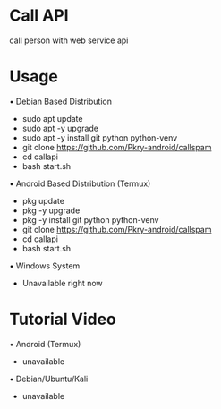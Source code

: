 # Call API

call person with web service api


# Usage 


• Debian Based Distribution

- sudo apt update
- sudo apt -y upgrade
- sudo apt -y install git python python-venv
- git clone https://github.com/Pkry-android/callspam
- cd callapi
- bash start.sh


• Android Based Distribution (Termux)

- pkg update 
- pkg -y upgrade
- pkg -y install git python python-venv
- git clone https://github.com/Pkry-android/callspam
- cd callapi
- bash start.sh


• Windows System

- Unavailable right now


# Tutorial Video

• Android (Termux)

- unavailable

• Debian/Ubuntu/Kali

- unavailable

